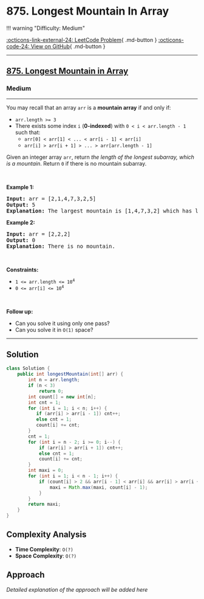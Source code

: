# 875. Longest Mountain In Array

!!! warning "Difficulty: Medium"

[:octicons-link-external-24: LeetCode Problem](https://leetcode.com/problems/longest-mountain-in-array/){ .md-button }
[:octicons-code-24: View on GitHub](https://github.com/RAJ8664/Leetcode/tree/master/0875-longest-mountain-in-array){ .md-button }

---

<h2><a href="https://leetcode.com/problems/longest-mountain-in-array">875. Longest Mountain in Array</a></h2><h3>Medium</h3><hr><p>You may recall that an array <code>arr</code> is a <strong>mountain array</strong> if and only if:</p>

<ul>
	<li><code>arr.length &gt;= 3</code></li>
	<li>There exists some index <code>i</code> (<strong>0-indexed</strong>) with <code>0 &lt; i &lt; arr.length - 1</code> such that:
	<ul>
		<li><code>arr[0] &lt; arr[1] &lt; ... &lt; arr[i - 1] &lt; arr[i]</code></li>
		<li><code>arr[i] &gt; arr[i + 1] &gt; ... &gt; arr[arr.length - 1]</code></li>
	</ul>
	</li>
</ul>

<p>Given an integer array <code>arr</code>, return <em>the length of the longest subarray, which is a mountain</em>. Return <code>0</code> if there is no mountain subarray.</p>

<p>&nbsp;</p>
<p><strong class="example">Example 1:</strong></p>

<pre>
<strong>Input:</strong> arr = [2,1,4,7,3,2,5]
<strong>Output:</strong> 5
<strong>Explanation:</strong> The largest mountain is [1,4,7,3,2] which has length 5.
</pre>

<p><strong class="example">Example 2:</strong></p>

<pre>
<strong>Input:</strong> arr = [2,2,2]
<strong>Output:</strong> 0
<strong>Explanation:</strong> There is no mountain.
</pre>

<p>&nbsp;</p>
<p><strong>Constraints:</strong></p>

<ul>
	<li><code>1 &lt;= arr.length &lt;= 10<sup>4</sup></code></li>
	<li><code>0 &lt;= arr[i] &lt;= 10<sup>4</sup></code></li>
</ul>

<p>&nbsp;</p>
<p><strong>Follow up:</strong></p>

<ul>
	<li>Can you solve it using only one pass?</li>
	<li>Can you solve it in <code>O(1)</code> space?</li>
</ul>


---

## Solution

```java
class Solution {
    public int longestMountain(int[] arr) {
        int n = arr.length;
        if (n < 3)
            return 0;
        int count[] = new int[n];
        int cnt = 1;
        for (int i = 1; i < n; i++) {
           if (arr[i] > arr[i - 1]) cnt++;
           else cnt = 1;
           count[i] += cnt; 
        }  
        cnt = 1;
        for (int i = n - 2; i >= 0; i--) {
            if (arr[i] > arr[i + 1]) cnt++;
            else cnt = 1;
            count[i] += cnt;
        }
        int maxi = 0;
        for (int i = 1; i < n - 1; i++) {
            if (count[i] > 2 && arr[i - 1] < arr[i] && arr[i] > arr[i + 1]) {
                maxi = Math.max(maxi, count[i] - 1);
            }
        } 
        return maxi;
    }
}
```

## Complexity Analysis

- **Time Complexity**: `O(?)`
- **Space Complexity**: `O(?)`

## Approach

*Detailed explanation of the approach will be added here*

